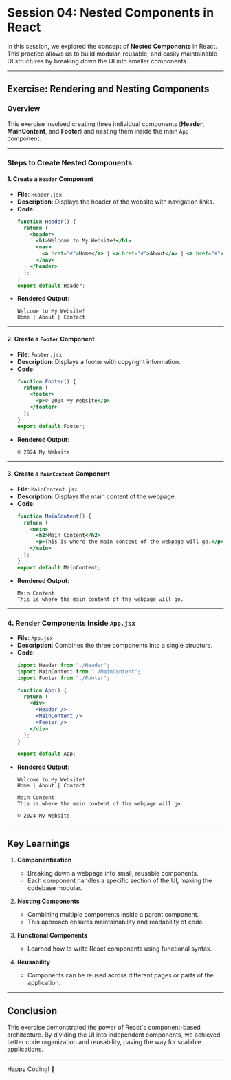 # **Session 04: Nested Components in React**  

In this session, we explored the concept of **Nested Components** in React. This practice allows us to build modular, reusable, and easily maintainable UI structures by breaking down the UI into smaller components.

---

## **Exercise: Rendering and Nesting Components**  

### **Overview**  
This exercise involved creating three individual components (**Header**, **MainContent**, and **Footer**) and nesting them inside the main `App` component.  

---

### **Steps to Create Nested Components**  

#### **1. Create a `Header` Component**  
- **File**: `Header.jsx`  
- **Description**: Displays the header of the website with navigation links.  
- **Code**:  
   ```jsx
   function Header() {
     return (
       <header>
         <h1>Welcome to My Website!</h1>
         <nav>
           <a href="#">Home</a> | <a href="#">About</a> | <a href="#">Contact</a>
         </nav>
       </header>
     );
   }
   export default Header;
   ```  
- **Rendered Output**:  
  ```
  Welcome to My Website!
  Home | About | Contact
  ```  

---

#### **2. Create a `Footer` Component**  
- **File**: `Footer.jsx`  
- **Description**: Displays a footer with copyright information.  
- **Code**:  
   ```jsx
   function Footer() {
     return (
       <footer>
         <p>© 2024 My Website</p>
       </footer>
     );
   }
   export default Footer;
   ```  
- **Rendered Output**:  
  ```
  © 2024 My Website
  ```  

---

#### **3. Create a `MainContent` Component**  
- **File**: `MainContent.jsx`  
- **Description**: Displays the main content of the webpage.  
- **Code**:  
   ```jsx
   function MainContent() {
     return (
       <main>
         <h2>Main Content</h2>
         <p>This is where the main content of the webpage will go.</p>
       </main>
     );
   }
   export default MainContent;
   ```  
- **Rendered Output**:  
  ```
  Main Content
  This is where the main content of the webpage will go.
  ```  

---

### **4. Render Components Inside `App.jsx`**  
- **File**: `App.jsx`  
- **Description**: Combines the three components into a single structure.  
- **Code**:  
   ```jsx
   import Header from "./Header";
   import MainContent from "./MainContent";
   import Footer from "./Footer";

   function App() {
     return (
       <div>
         <Header />
         <MainContent />
         <Footer />
       </div>
     );
   }

   export default App;
   ```  
- **Rendered Output**:  
  ```
  Welcome to My Website!
  Home | About | Contact

  Main Content
  This is where the main content of the webpage will go.

  © 2024 My Website
  ```  

---

## **Key Learnings**  

1. **Componentization**  
   - Breaking down a webpage into small, reusable components.  
   - Each component handles a specific section of the UI, making the codebase modular.  

2. **Nesting Components**  
   - Combining multiple components inside a parent component.  
   - This approach ensures maintainability and readability of code.  

3. **Functional Components**  
   - Learned how to write React components using functional syntax.  

4. **Reusability**  
   - Components can be reused across different pages or parts of the application.  

---

## **Conclusion**  
This exercise demonstrated the power of React's component-based architecture. By dividing the UI into independent components, we achieved better code organization and reusability, paving the way for scalable applications.  

---

Happy Coding! 🚀